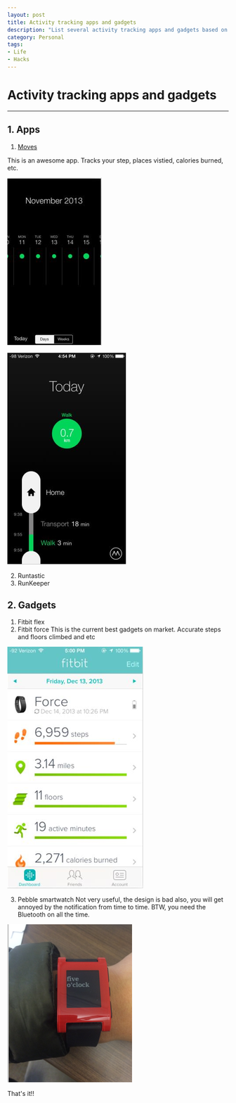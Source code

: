 ```yaml
--- 
layout: post
title: Activity tracking apps and gadgets
description: "List several activity tracking apps and gadgets based on personal trail"
category: Personal
tags: 
- Life
- Hacks
---
```





# Activity tracking apps and gadgets

----------------

## 1. Apps

1. [Moves](http://www.moves-app.com/)

This is an awesome app. Tracks your step, places vistied, calories burned, etc.

![moves1](../assets/images/2013/12/18/moves1.png)

![moves2](../assets/images/2013/12/18/moves2.png)

2. Runtastic
3. RunKeeper 

## 2. Gadgets

1. Fitbit flex
2. Fitbit force
This is the current best gadgets on market. Accurate steps and floors climbed and etc

![fitbitforce1](../assets/images/2013/12/18/fitbitforce1.png)

3. Pebble smartwatch
Not very useful, the design is bad also, you will get annoyed by the notification from time to time. BTW, you need the Bluetooth on all the time.

![pebble](../assets/images/2013/12/18/pebble.png)


That's it!!








